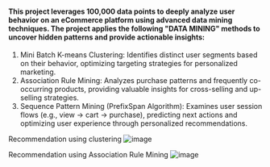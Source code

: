 <H4>This project leverages 100,000 data points to deeply analyze user behavior on an eCommerce platform using advanced data mining techniques. The project applies the following "DATA MINING" methods to uncover hidden patterns and provide actionable insights:</H4>

1. Mini Batch K-means Clustering: Identifies distinct user segments based on their behavior, optimizing targeting strategies for personalized marketing.
2. Association Rule Mining: Analyzes purchase patterns and frequently co-occurring products, providing valuable insights for cross-selling and up-selling strategies.
3. Sequence Pattern Mining (PrefixSpan Algorithm): Examines user session flows (e.g., view → cart → purchase), predicting next actions and optimizing user experience through personalized recommendations.
     
Recommendation using clustering 
  ![image](https://github.com/user-attachments/assets/be313db4-ab4c-4565-b945-20fd8eb03075)

Recommendation using Association Rule Mining
  ![image](https://github.com/user-attachments/assets/9faa5471-e029-4f56-b3f1-8ceeeb1f3bfb)

